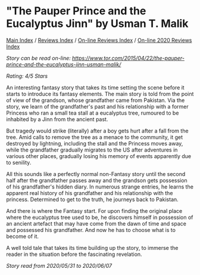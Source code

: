 # "The Pauper Prince and the Eucalyptus Jinn" by Usman T. Malik

[Main Index](../../../README.md) / [Reviews Index](../../README.md) / [On-line Reviews Index](../README.md) / [On-line 2020 Reviews Index](README.md)

*Story can be read on-line: <https://www.tor.com/2015/04/22/the-pauper-prince-and-the-eucalyptus-jinn-usman-malik/>*

*Rating: 4/5 Stars*

An interesting fantasy story that takes its time setting the scene before it starts to introduce its fantasy elements. The main story is told from the point of view of the grandson, whose grandfather came from Pakistan. Via the story, we learn of the grandfather's past and his relationship with a former Princess who ran a small tea stall at a eucalyptus tree, rumoured to be inhabited by a Jinn from the ancient past.

But tragedy would strike (literally) after a boy gets hurt after a fall from the tree. Amid calls to remove the tree as a menace to the community, it get destroyed by lightning, including the stall and the Princess moves away, while the grandfather gradually migrates to the US after adventures in various other places, gradually losing his memory of events apparently due to senility.

All this sounds like a perfectly normal non-Fantasy story until the second half after the grandfather passes away and the grandson gets possession of his grandfather's hidden diary. In numerous strange entries, he learns the apparent real history of his grandfather and his relationship with the princess. Determined to get to the truth, he journeys back to Pakistan.

And there is where the Fantasy start. For upon finding the original place where the eucalyptus tree used to be, he discovers himself in possession of an ancient artefact that may have come from the dawn of time and space and possessed his grandfather. And now he has to choose what is to become of it.

A well told tale that takes its time building up the story, to immerse the reader in the situation before the fascinating revelation.

*Story read from 2020/05/31 to 2020/06/07*
